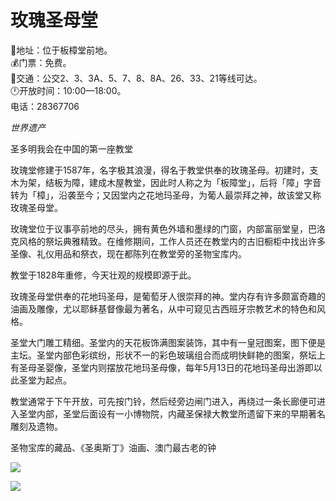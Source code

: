# 玫瑰圣母堂  
📍地址：位于板樟堂前地。  
💰门票：免费。  
🚌交通：公交2、3、3A、5、7、8、8A、26、33、21等线可达。  
🕛开放时间：10:00—18:00。  
电话：28367706  

*世界遗产*  

圣多明我会在中国的第一座教堂  

玫瑰堂修建于1587年，名字极其浪漫，得名于教堂供奉的玫瑰圣母。初建时，支木为架，结板为障，建成木屋教堂，因此时人称之为「板障堂」，后将「障」字音转为「樟」，沿袭至今；又因堂内之花地玛圣母，为葡人最崇拜之神，故该堂又称玫瑰圣母堂。  

玫瑰堂位于议事亭前地的尽头，拥有黄色外墙和墨绿的门窗，内部富丽堂皇，巴洛克风格的祭坛典雅精致。在维修期间，工作人员还在教堂内的古旧橱柜中找出许多圣像、礼仪用品和祭衣，现在都陈列在教堂旁的圣物宝库内。  

教堂于1828年重修，今天壮观的规模即源于此。  

玫瑰圣母堂供奉的花地玛圣母，是葡萄牙人很崇拜的神。堂内存有许多颇富奇趣的油画及雕像，尤以耶稣基督像最为著名，从中可窥见古西班牙宗教艺术的特色和风格。  

圣堂大门雕工精细。圣堂内的天花板饰满图案装饰，其中有一皇冠图案，图下便是主坛。圣堂内部色彩缤纷，形状不一的彩色玻璃组合而成明快鲜艳的图案，祭坛上有圣母圣婴像，圣堂内则摆放花地玛圣母像，每年5月13日的花地玛圣母出游即以此圣堂为起点。  

教堂通常于下午开放，可先按门铃，然后经旁边闸门进入，再绕过一条长廊便可进入圣堂内部，圣堂后面设有一小博物院，内藏圣保禄大教堂所遗留下来的早期著名雕刻及遗物。  

圣物宝库的藏品、《圣奥斯丁》油画、澳门最古老的钟  

![](https://raw.gitmirror.com/szqq0512/Pic/main/img/202201212100169.png)  

![](https://raw.gitmirror.com/szqq0512/Pic/main/img/202201212100168.png)  

